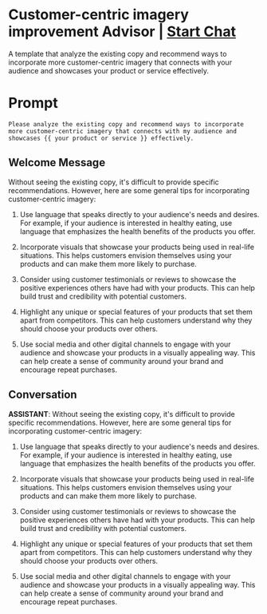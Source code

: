 

#  Customer-centric imagery improvement Advisor | [Start Chat](https://gptcall.net/chat.html?data=%7B%22contact%22%3A%7B%22id%22%3A%22zawLBed_-eeFvzJF3jSGR%22%2C%22flow%22%3Atrue%7D%7D)
A template that analyze the existing copy and recommend ways to incorporate more customer-centric imagery that connects with your audience and showcases your product or service effectively.

# Prompt

```
Please analyze the existing copy and recommend ways to incorporate more customer-centric imagery that connects with my audience and showcases {{ your product or service }} effectively.

```

## Welcome Message
Without seeing the existing copy, it's difficult to provide specific recommendations. However, here are some general tips for incorporating customer-centric imagery:



1. Use language that speaks directly to your audience's needs and desires. For example, if your audience is interested in healthy eating, use language that emphasizes the health benefits of the products you offer.



2. Incorporate visuals that showcase your products being used in real-life situations. This helps customers envision themselves using your products and can make them more likely to purchase.



3. Consider using customer testimonials or reviews to showcase the positive experiences others have had with your products. This can help build trust and credibility with potential customers.



4. Highlight any unique or special features of your products that set them apart from competitors. This can help customers understand why they should choose your products over others.



5. Use social media and other digital channels to engage with your audience and showcase your products in a visually appealing way. This can help create a sense of community around your brand and encourage repeat purchases.

## Conversation

**ASSISTANT**: Without seeing the existing copy, it's difficult to provide specific recommendations. However, here are some general tips for incorporating customer-centric imagery:



1. Use language that speaks directly to your audience's needs and desires. For example, if your audience is interested in healthy eating, use language that emphasizes the health benefits of the products you offer.



2. Incorporate visuals that showcase your products being used in real-life situations. This helps customers envision themselves using your products and can make them more likely to purchase.



3. Consider using customer testimonials or reviews to showcase the positive experiences others have had with your products. This can help build trust and credibility with potential customers.



4. Highlight any unique or special features of your products that set them apart from competitors. This can help customers understand why they should choose your products over others.



5. Use social media and other digital channels to engage with your audience and showcase your products in a visually appealing way. This can help create a sense of community around your brand and encourage repeat purchases.

